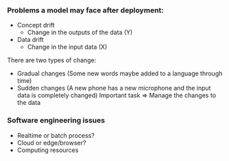 ### Problems a model may face after deployment:
  * Concept drift
    - Change in the outputs of the data (Y)
  * Data drift
    - Change in the input data (X)
   
There are two types of change:
  * Gradual changes (Some new words maybe added to a language through time)
  * Sudden changes (A new phone has a new microphone and the input data is completely changed)
  Important task => Manage the changes to the data
  
### Software engineering issues
  * Realtime or batch process?
  * Cloud or edge/browser?
  * Computing resources
  
